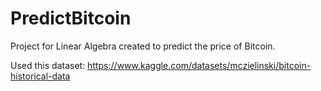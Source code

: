 # PredictBitcoin
Project for Linear Algebra created to predict the price of Bitcoin.

Used this dataset: https://www.kaggle.com/datasets/mczielinski/bitcoin-historical-data

